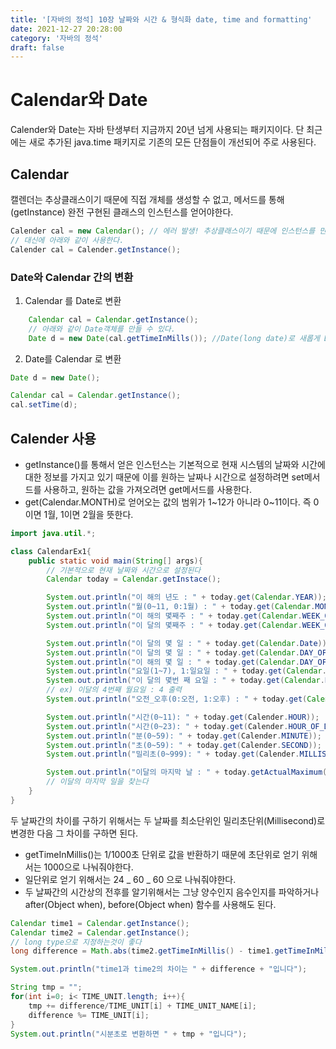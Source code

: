 ```yaml
---
title: '[자바의 정석] 10장 날짜와 시간 & 형식화 date, time and formatting'
date: 2021-12-27 20:28:00
category: '자바의 정석'
draft: false
---
```


# Calendar와 Date

Calender와 Date는 자바 탄생부터 지금까지 20년 넘게 사용되는 패키지이다. 단 최근에는 새로 추가된 java.time 패키지로 기존의 모든 단점들이 개선되어 주로 사용된다.

## Calendar

캘렌더는 추상클래스이기 때문에 직접 개체를 생성할 수 없고, 메서드를 통해(getInstance) 완전 구현된 클래스의 인스턴스를 얻어야한다.

```java
Calender cal = new Calendar(); // 에러 발생! 추상클래스이기 때문에 인스턴스를 만들 수 없다.
// 대신에 아래와 같이 사용한다.
Calender cal = Calender.getInstance();
```

### Date와 Calendar 간의 변환

1. Calendar 를 Date로 변환

```java
	Calendar cal = Calendar.getInstance();
	// 아래와 같이 Date객체를 만들 수 있다.
	Date d = new Date(cal.getTimeInMills()); //Date(long date)로 새롭게 Date 객체 생성
```

2. Date를 Calendar 로 변환

```java
Date d = new Date();

Calendar cal = Calendar.getInstance();
cal.setTime(d);
```

## Calender 사용

- getInstance()를 통해서 얻은 인스턴스는 기본적으로 현재 시스템의 날짜와 시간에 대한 정보를 가지고 있기 때문에 이를 원하는 날짜나 시간으로 설정하려면 set메서드를 사용하고, 원하는 값을 가져오려면 get메서드를 사용한다.
- get(Calendar.MONTH)로 얻어오는 값의 범위가 1~12가 아니라 0~11이다. 즉 0이면 1월, 1이면 2월을 뜻한다.

```java
import java.util.*;

class CalendarEx1{
	public static void main(String[] args){
		// 기본적으로 현재 날짜와 시간으로 설정된다
		Calendar today = Calendar.getInstace();

		System.out.println("이 해의 년도 : " + today.get(Calendar.YEAR));
		System.out.println("월(0~11, 0:1월) : " + today.get(Calendar.MONTH));
		System.out.println("이 해의 몇째주 : " + today.get(Calendar.WEEK_OF_YEAR));
		System.out.println("이 달의 몇째주 : " + today.get(Calendar.WEEK_OF_MONTH));

		System.out.println("이 달의 몇 일 : " + today.get(Calendar.Date));
		System.out.println("이 달의 몇 일 : " + today.get(Calendar.DAY_OF_MONTH));
		System.out.println("이 해의 몇 일 : " + today.get(Calendar.DAY_OF_YEAR));
		System.out.println("요일(1~7), 1:일요일 : " + today.get(Calendar.Day_OF_WEEK));
		System.out.println("이 달의 몇번 째 요일 : " + today.get(Calendar.DAY_OF_WEEK_IN_MONTH));
		// ex) 이달의 4번째 월요일 : 4 출력
		System.out.println("오전_오후(0:오전, 1:오후) : " + today.get(Calendar.AM_PM));

		System.out.println("시간(0~11): " + today.get(Calender.HOUR));
		System.out.println("시간(0~23): " + today.get(Calender.HOUR_OF_DAY));
		System.out.println("분(0~59): " + today.get(Calender.MINUTE));
		System.out.println("초(0~59): " + today.get(Calender.SECOND));
		System.out.println("밀리초(0~999): " + today.get(Calender.MILLISECOND));

		System.out.println("이달의 마지막 날 : " + today.getActualMaximum(Calendar.DATE)) ;
		// 이달의 마지막 일을 찾는다
	}
}
```

두 날짜간의 차이를 구하기 위해서는 두 날짜를 최소단위인 밀리초단위(Millisecond)로 변경한 다음 그 차이를 구하면 된다.

- getTimeInMillis()는 1/1000초 단위로 값을 반환하기 때문에 초단위로 얻기 위해서는 1000으로 나눠줘야한다.
- 일단위로 얻기 위해서는 24 _ 60 _ 60 으로 나눠줘야한다.
- 두 날짜간의 시간상의 전후를 알기위해서는 그냥 양수인지 음수인지를 파악하거나 after(Object when), before(Object when) 함수를 사용해도 된다.

```java
Calendar time1 = Calendar.getInstance();
Calendar time2 = Calendar.getInstance();
// long type으로 지정하는것이 좋다
long difference = Math.abs(time2.getTimeInMillis() - time1.getTimeInMillis()) / 1000;

System.out.println("time1과 time2의 차이는 " + difference + "입니다");

String tmp = "";
for(int i=0; i< TIME_UNIT.length; i++){
	tmp += difference/TIME_UNIT[i] + TIME_UNIT_NAME[i];
	difference %= TIME_UNIT[i];
}
System.out.println("시분초로 변환하면 " + tmp + "입니다");
```
